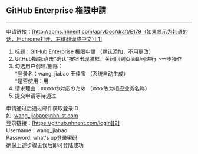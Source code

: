 ## GitHub Enterprise 権限申請 ##


----------


申请链接：[http://apms.nhnent.com/aprvDoc/draft/E179（如果显示为韩语的话，用chrome打开，右键翻译成中文）][1]
 1. 标题：GitHub Enterprise 権限申請 （默认添加，不用更改）
 2. GitHub指南:点击“确认”按钮出现弹框，关闭回到页面即可进行下一步操作
 3. 勾选用户创建/删除：  
      *登录名：wang_jiabao 王佳宝 （系统自动生成）   
      *是否使用：用  
 4. 请求理由：xxxxxの対応のため （xxxx改为相应业务名称）
 5. 提交申请等待通过
 
申请通过后通过邮件获取登录ID   
如: wang_jiabao@nhn-st.com  
登录链接：[https://github.nhnent.com/login][2]  
Username：wang_jiabao  
Password: what's up登录密码  
确保上述步骤无误后即可登陆成功  

 
  [1]: http://apms.nhnent.com/aprvDoc/draft/E179
  [2]: https://github.nhnent.com/login
